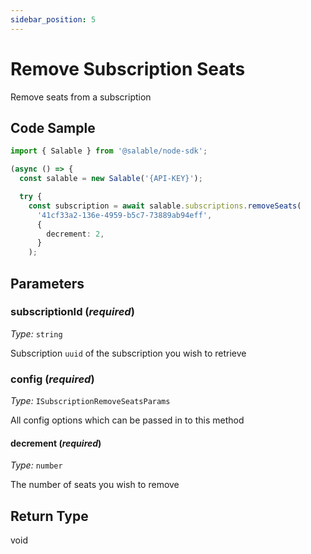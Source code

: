 ```yaml
---
sidebar_position: 5
---
```


# Remove Subscription Seats

Remove seats from a subscription

## Code Sample

```typescript
import { Salable } from '@salable/node-sdk';

(async () => {
  const salable = new Salable('{API-KEY}');

  try {
    const subscription = await salable.subscriptions.removeSeats(
      '41cf33a2-136e-4959-b5c7-73889ab94eff',
      {
        decrement: 2,
      }
    );

```

## Parameters

### subscriptionId (_required_)

_Type:_ `string`

Subscription `uuid` of the subscription you wish to retrieve

### config (_required_)

_Type:_ `ISubscriptionRemoveSeatsParams`

All config options which can be passed in to this method

#### decrement (_required_)

_Type:_ `number`

The number of seats you wish to remove

## Return Type

void
